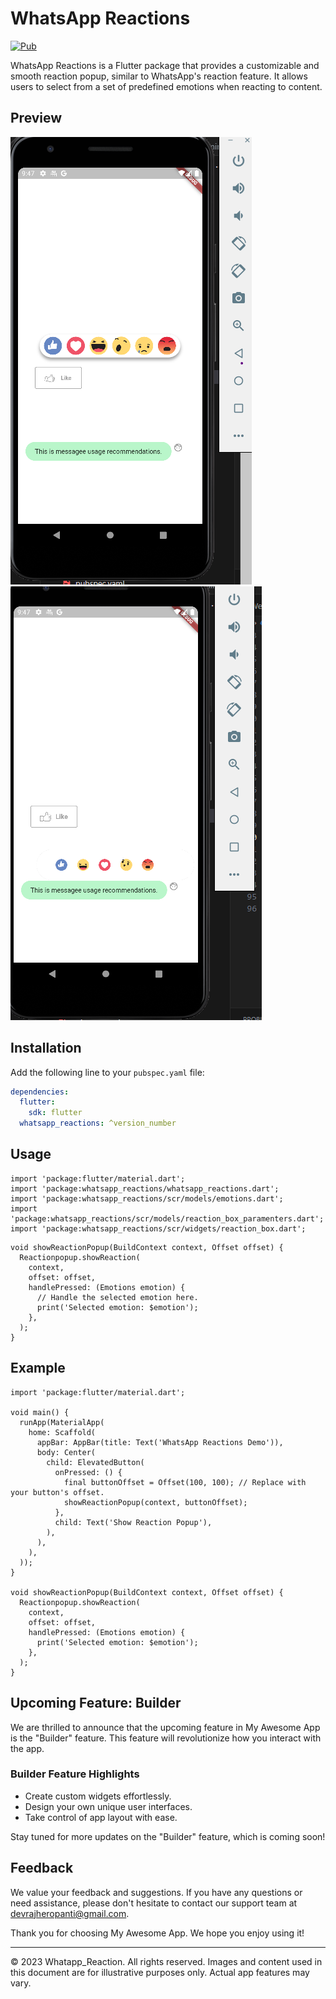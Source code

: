 # WhatsApp Reactions

[![Pub](https://img.shields.io/pub/v/whatsapp_reactions.svg)](https://pub.dev/packages/whatsapp_reactions)

WhatsApp Reactions is a Flutter package that provides a customizable and smooth reaction popup, similar to WhatsApp's reaction feature. It allows users to select from a set of predefined emotions when reacting to content.

## Preview

![Preview 1](https://github.com/kapilsharma-gts/whatsapp_reactions/blob/main/appscreenshots/new%20animation%20.png?raw=true)
![Preview 2](https://github.com/kapilsharma-gts/whatsapp_reactions/blob/main/appscreenshots/new%20iconm.png?raw=true)

<!-- Animation using gft builder - Coming Soon -->

## Installation

Add the following line to your `pubspec.yaml` file:

```yaml
dependencies:
  flutter:
    sdk: flutter
  whatsapp_reactions: ^version_number
```

## Usage

```
import 'package:flutter/material.dart';
import 'package:whatsapp_reactions/whatsapp_reactions.dart';
import 'package:whatsapp_reactions/scr/models/emotions.dart';
import 'package:whatsapp_reactions/scr/models/reaction_box_paramenters.dart';
import 'package:whatsapp_reactions/scr/widgets/reaction_box.dart';

```

```
void showReactionPopup(BuildContext context, Offset offset) {
  Reactionpopup.showReaction(
    context,
    offset: offset,
    handlePressed: (Emotions emotion) {
      // Handle the selected emotion here.
      print('Selected emotion: $emotion');
    },
  );
}

```

## Example

```
import 'package:flutter/material.dart';

void main() {
  runApp(MaterialApp(
    home: Scaffold(
      appBar: AppBar(title: Text('WhatsApp Reactions Demo')),
      body: Center(
        child: ElevatedButton(
          onPressed: () {
            final buttonOffset = Offset(100, 100); // Replace with your button's offset.
            showReactionPopup(context, buttonOffset);
          },
          child: Text('Show Reaction Popup'),
        ),
      ),
    ),
  ));
}

void showReactionPopup(BuildContext context, Offset offset) {
  Reactionpopup.showReaction(
    context,
    offset: offset,
    handlePressed: (Emotions emotion) {
      print('Selected emotion: $emotion');
    },
  );
}
```

## Upcoming Feature: Builder

We are thrilled to announce that the upcoming feature in My Awesome App is the "Builder" feature. This feature will revolutionize how you interact with the app.

### Builder Feature Highlights

- Create custom widgets effortlessly.
- Design your own unique user interfaces.
- Take control of app layout with ease.

Stay tuned for more updates on the "Builder" feature, which is coming soon!

## Feedback

We value your feedback and suggestions. If you have any questions or need assistance, please don't hesitate to contact our support team at devrajheropanti@gmail.com.

Thank you for choosing My Awesome App. We hope you enjoy using it!

---

© 2023 Whatapp_Reaction. All rights reserved. Images and content used in this document are for illustrative purposes only. Actual app features may vary.
